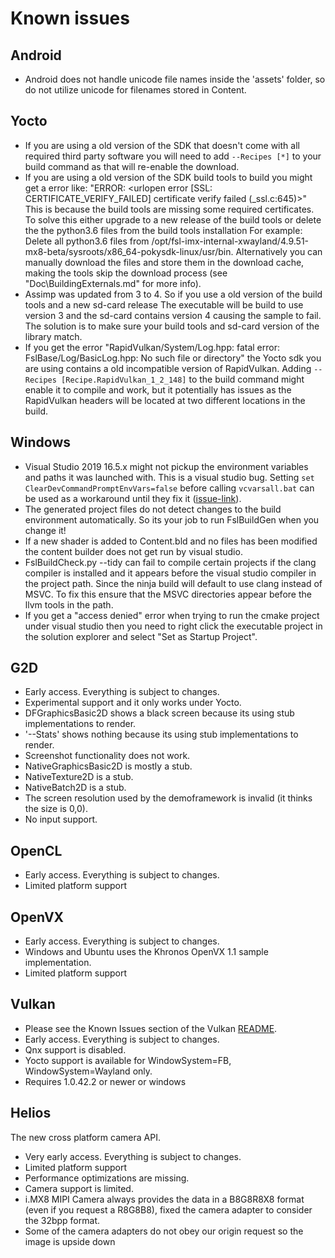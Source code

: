 # Known issues

## Android

- Android does not handle unicode file names inside the 'assets' folder,
  so do not utilize unicode for filenames stored in Content.

## Yocto

- If you are using a old version of the SDK that doesn't come with all required third party software you will need to add  ```--Recipes [*]``` to your build command as that will re-enable the download.
- If you are using a old version of the SDK build tools to build you might get a error like:
  "ERROR: <urlopen error [SSL: CERTIFICATE_VERIFY_FAILED] certificate verify failed (_ssl.c:645)>"
  This is because the build tools are missing some required certificates.
  To solve this either upgrade to a new release of the build tools or delete the the python3.6 files from the build tools installation
  For example: Delete all python3.6 files from /opt/fsl-imx-internal-xwayland/4.9.51-mx8-beta/sysroots/x86_64-pokysdk-linux/usr/bin.
  Alternatively you can manually download the files and store them in the download cache,
  making the tools skip the download process (see "Doc\BuildingExternals.md" for more info).
- Assimp was updated from 3 to 4. So if you use a old version of the build tools and a new sd-card release
  The executable will be build to use version 3 and the sd-card contains version 4 causing the sample to fail.
  The solution is to make sure your build tools and sd-card version of the library match.
- If you get the error "RapidVulkan/System/Log.hpp: fatal error: FslBase/Log/BasicLog.hpp: No such file or directory" the Yocto sdk you are using contains a old incompatible version of RapidVulkan.
  Adding ```--Recipes [Recipe.RapidVulkan_1_2_148]``` to the build command might enable it to compile and work, but it potentially has issues as the RapidVulkan headers will be located at two different locations in the build.

## Windows

- Visual Studio 2019 16.5.x might not pickup the environment variables and paths it was launched with. This is a visual studio bug.
  Setting ```set ClearDevCommandPromptEnvVars=false``` before calling ```vcvarsall.bat``` can be used as a workaround until they fix it ([issue-link](https://developercommunity.visualstudio.com/content/problem/951981/environment-paths-not-respected.html)).
- The generated project files do not detect changes to the build environment automatically.
  So its your job to run FslBuildGen when you change it!
- If a new shader is added to Content.bld and no files has been modified the content builder
  does not get run by visual studio.
- FslBuildCheck.py --tidy can fail to compile certain projects if the clang compiler is installed and it appears before the visual studio compiler in the project path. 
  Since the ninja build will default to use clang instead of MSVC.
  To fix this ensure that the MSVC directories appear before the llvm tools in the path.
- If you get a "access denied" error when trying to run the cmake project under visual studio then you need to right click the executable project in the solution explorer and select "Set as Startup Project".
  
## G2D

- Early access. Everything is subject to changes.
- Experimental support and it only works under Yocto.
- DFGraphicsBasic2D shows a black screen because its using stub implementations to render.
- '--Stats' shows nothing because its using stub implementations to render.
- Screenshot functionality does not work.
- NativeGraphicsBasic2D is mostly a stub.
- NativeTexture2D is a stub.
- NativeBatch2D is a stub.
- The screen resolution used by the demoframework is invalid (it thinks the size is 0,0).
- No input support.

## OpenCL

- Early access. Everything is subject to changes.
- Limited platform support

## OpenVX

- Early access. Everything is subject to changes.
- Windows and Ubuntu uses the Khronos OpenVX 1.1 sample implementation.
- Limited platform support

## Vulkan

- Please see the Known Issues section of the Vulkan [README](Doc/Vulkan/README.md).
- Early access. Everything is subject to changes.
- Qnx support is disabled.
- Yocto support is available for WindowSystem=FB, WindowSystem=Wayland only.
- Requires 1.0.42.2 or newer or windows

## Helios

The new cross platform camera API.

- Very early access. Everything is subject to changes.
- Limited platform support
- Performance optimizations are missing.
- Camera support is limited.
- i.MX8 MIPI Camera always provides the data in a B8G8R8X8 format (even if you request a R8G8B8), fixed the camera adapter to consider the 32bpp format.
- Some of the camera adapters do not obey our origin request so the image is upside down
